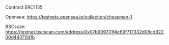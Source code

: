 Contract ERC1155

Opensea: https://testnets.opensea.io/collection/chessmen-1

BSCscan: https://testnet.bscscan.com/address/0x07b909731f4c69f717332d08cd82200d44370d1b
